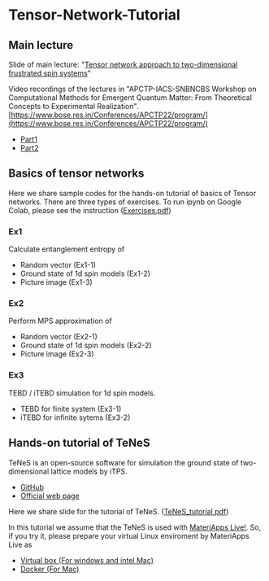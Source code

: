 # Tensor-Network-Tutorial

## Main lecture
Slide of main lecture: "[Tensor network approach to two-dimensional frustrated spin systems](Slides/CMEQM_20221124.pdf)" 

Video recordings of the lectures in "APCTP-IACS-SNBNCBS Workshop on Computational Methods for Emergent Quantum Matter: From Theoretical Concepts to Experimental Realization".
[https://www.bose.res.in/Conferences/APCTP22/program/](https://www.bose.res.in/Conferences/APCTP22/program/)

* [Part1](https://www.youtube.com/watch?v=GoS-J8k7aPA)
* [Part2](https://www.youtube.com/watch?v=8JpMVz8essw)

## Basics of tensor networks
Here we share sample codes for the hands-on tutorial of basics of Tensor networks.
There are three types of exercises.
To run ipynb on Google Colab, please see the instruction ([Exercises.pdf](Slides/Exercises.pdf)) 

### Ex1
Calculate entanglement entropy of 
* Random vector (Ex1-1)
* Ground state of 1d spin models  (Ex1-2)
* Picture image (Ex1-3)

### Ex2
Perform MPS approximation of
* Random vector (Ex2-1)
* Ground state of 1d spin models  (Ex2-2)
* Picture image (Ex2-3)

### Ex3
TEBD / iTEBD simulation for 1d spin models.
* TEBD for finite system (Ex3-1)
* iTEBD for infinite sytems (Ex3-2)

## Hands-on tutorial of TeNeS
TeNeS is an open-source software for simulation the ground state of two-dimensional lattice models by iTPS.
* [GitHub](https://github.com/issp-center-dev/TeNeS)
* [Official web page](https://www.pasums.issp.u-tokyo.ac.jp/tenes/en)

Here we share slide for the tutorial of TeNeS. ([TeNeS_tutorial.pdf](Slides/TeNeS_tutorial.pdf))  

In this tutorial we assume that the TeNeS is used with [MateriApps Live!](https://github.com/cmsi/MateriAppsLive). So, if you try it, please prepare your virtual Linux enviroment by MateriApps Live as

* [Virtual box (For windows and intel Mac)](https://github.com/cmsi/MateriAppsLive/wiki/GettingStartedOVA-en)
* [Docker (For Mac)](https://github.com/cmsi/MateriAppsLive/wiki/GettingStartedDocker-en)
